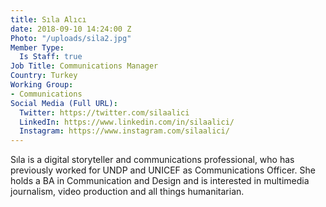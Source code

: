 ```yaml
---
title: Sıla Alıcı
date: 2018-09-10 14:24:00 Z
Photo: "/uploads/sila2.jpg"
Member Type:
  Is Staff: true
Job Title: Communications Manager
Country: Turkey
Working Group:
- Communications
Social Media (Full URL):
  Twitter: https://twitter.com/silaalici
  LinkedIn: https://www.linkedin.com/in/silaalici/
  Instagram: https://www.instagram.com/silaalici/
---
```


Sıla is a digital storyteller and communications professional, who has previously worked for UNDP and UNICEF as Communications Officer. She holds a BA in Communication and Design and is interested in multimedia journalism, video production and all things humanitarian.